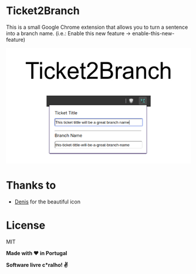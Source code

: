 # Ticket2Branch

This is a small Google Chrome extension that allows you to turn a sentence into a branch name. (i.e.: Enable this new feature -> enable-this-new-feature)

![Ticket2Branch](https://raw.githubusercontent.com/rafaelcpalmeida/Ticket2Branch/master/images/t2b.jpg)

# Thanks to
- [Denis] for the beautiful icon

# License

MIT

**Made with :heart: in Portugal**

**Software livre c\*ralho! :v:**

[//]: # (These are reference links used in the body of this note and get stripped out when the markdown processor does its job. There is no need to format nicely because it shouldn't be seen. Thanks SO - http://stackoverflow.com/questions/4823468/store-comments-in-markdown-syntax)

   [Denis]: <https://www.iconfinder.com/iconka>